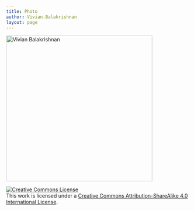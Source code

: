 ```yaml
---
title: Photo
author: Vivian.Balakrishnan
layout: page
---
```

<img src="http://vivian.balakrishnan.sg/wp-content/uploads/2017/11/vivianbala2.jpg" style="width: 400px;" alt="Vivian Balakrishnan" />

<a rel="license" href="http://creativecommons.org/licenses/by-sa/4.0/"><img alt="Creative Commons License" style="border-width:0" src="https://i.creativecommons.org/l/by-sa/4.0/88x31.png" /></a><br />This work is licensed under a <a rel="license" href="http://creativecommons.org/licenses/by-sa/4.0/">Creative Commons Attribution-ShareAlike 4.0 International License</a>.
